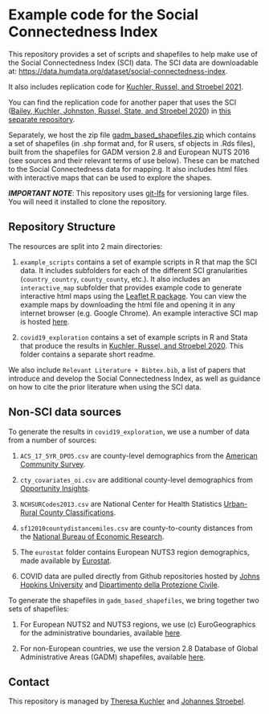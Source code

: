 # Example code for the Social Connectedness Index

This repository provides a set of scripts and shapefiles to help make use of the Social Connectedness Index (SCI) data. The SCI data are downloadable at: <https://data.humdata.org/dataset/social-connectedness-index>.

It also includes replication code for [Kuchler, Russel, and Stroebel 2021](https://doi.org/10.1016/j.jue.2020.103314).

You can find the replication code for another paper that uses the SCI ([Bailey, Kuchler, Johnston, Russel, State, and Stroebel 2020](https://doi.org/10.1007/978-3-030-60975-7_1)) in [this separate repository](https://github.com/social-connectedness-index/euro_sci).

Separately, we host the zip file [gadm_based_shapefiles.zip](https://drive.google.com/file/d/1SfcY3Hpyws3o0Ukhq6smraAQ48zx90un/view?usp=sharing) which contains a set of shapefiles (in .shp format and, for R users, sf objects in .Rds files), built from the shapefiles for GADM version 2.8 and European NUTS 2016 (see sources and their relevant terms of use below). These can be matched to the Social Connectedness data for mapping. It also includes html files with interactive maps that can be used to explore the shapes.
 
***IMPORTANT NOTE***: This repository uses [git-lfs](https://git-lfs.github.com/) for versioning large files. You will need it installed to clone the repository.

  

## Repository Structure

  

The resources are split into 2 main directories:

  

1. `example_scripts` contains a set of example scripts in R that map the SCI data. It includes subfolders for each of the different SCI granularities (`country_country`, `county_county`, etc.). It also includes an `interactive_map` subfolder that provides example code to generate interactive html maps using the [Leaflet R package](https://rstudio.github.io/leaflet/). You can view the example maps by downloading the html file and opening it in any internet browser (e.g. Google Chrome). An example interactive SCI map is hosted [here](https://rpubs.com/domrussel/UKI41_SCI_map).

2. `covid19_exploration` contains a set of example scripts in R and Stata that produce the results in [Kuchler, Russel, and Stroebel 2020](https://arxiv.org/pdf/2004.03055.pdf). This folder contains a separate short readme. 

  
We also include `Relevant Literature + Bibtex.bib`, a list of papers that introduce and develop the Social Connectedness Index, as well as guidance on how to cite the prior literature when using the SCI data.
  

## Non-SCI data sources


To generate the results in `covid19_exploration`, we use a number of data from a number of sources:

1. `ACS_17_5YR_DPO5.csv` are county-level demographics from the [American Community Survey](https://www.census.gov/programs-surveys/acs).

2. `cty_covariates_oi.csv` are additional county-level demographics from [Opportunity Insights](https://opportunityinsights.org/data/).

3. `NCHSURCodes2013.csv` are National Center for Health Statistics [Urban-Rural County Classifications](https://www.cdc.gov/nchs/data_access/urban_rural.htm).

4. `sf12010countydistancemiles.csv` are county-to-county distances from the [National Bureau of Economic Research](https://data.nber.org/data/county-distance-database.html).

5. The `eurostat` folder contains European NUTS3 region demographics, made available by [Eurostat](https://ec.europa.eu/eurostat).

6. COVID data are pulled directly from Github repositories hosted by [Johns Hopkins University](https://github.com/CSSEGISandData/COVID-19) and [Dipartimento della Protezione Civile](https://github.com/pcm-dpc/COVID-19).


To generate the shapefiles in `gadm_based_shapefiles`, we bring together two sets of shapefiles:

  

1. For European NUTS2 and NUTS3 regions, we use (c) EuroGeographics for the administrative boundaries, available [here](https://ec.europa.eu/eurostat/web/gisco/geodata/reference-data/administrative-units-statistical-units/nuts).

2. For non-European countries, we use the version 2.8 Database of Global Administrative Areas (GADM) shapefiles, available [here](https://gadm.org/old_versions.html).

  

## Contact

  

This repository is managed by [Theresa Kuchler](http://pages.stern.nyu.edu/~tkuchler/) and [Johannes Stroebel](http://pages.stern.nyu.edu/~jstroebe/).
